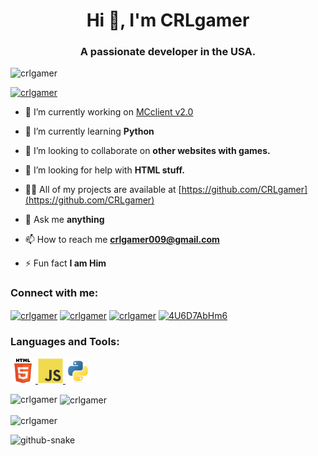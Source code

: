 <h1 align="center">Hi 👋, I'm CRLgamer</h1>
<h3 align="center">A passionate developer in the USA.</h3>

<p align="left"> <img src="https://komarev.com/ghpvc/?username=crlgamer&label=Profile%20views&color=0e75b6&style=flat" alt="crlgamer" /> </p>

<p align="left"> <a href="https://github.com/ryo-ma/github-profile-trophy"><img src="https://github-profile-trophy.vercel.app/?username=crlgamer" alt="crlgamer" /></a> </p>

- 🔭 I’m currently working on [MCclient v2.0](https://github.com/CRLgamer/MCclient-v2.0)

- 🌱 I’m currently learning **Python**

- 👯 I’m looking to collaborate on **other websites with games.**

- 🤝 I’m looking for help with **HTML stuff.**

- 👨‍💻 All of my projects are available at [https://github.com/CRLgamer](https://github.com/CRLgamer)

- 💬 Ask me **anything**

- 📫 How to reach me **crlgamer009@gmail.com**

- ⚡ Fun fact **I am Him**

<h3 align="left">Connect with me:</h3>
<p align="left">
<a href="https://codepen.io/crlgamer" target="blank"><img align="center" src="https://raw.githubusercontent.com/rahuldkjain/github-profile-readme-generator/master/src/images/icons/Social/codepen.svg" alt="crlgamer" height="30" width="40" /></a>
<a href="https://codesandbox.com/crlgamer" target="blank"><img align="center" src="https://raw.githubusercontent.com/rahuldkjain/github-profile-readme-generator/master/src/images/icons/Social/codesandbox.svg" alt="crlgamer" height="30" width="40" /></a>
<a href="https://www.youtube.com/@crlgamer009" target="blank"><img align="center" src="https://raw.githubusercontent.com/rahuldkjain/github-profile-readme-generator/master/src/images/icons/Social/youtube.svg" alt="crlgamer" height="30" width="40" /></a>
<a href="https://discord.gg/4U6D7AbHm6" target="blank"><img align="center" src="https://raw.githubusercontent.com/rahuldkjain/github-profile-readme-generator/master/src/images/icons/Social/discord.svg" alt="4U6D7AbHm6" height="30" width="40" /></a>
</p>

<h3 align="left">Languages and Tools:</h3>
<p align="left"> <a href="https://www.w3.org/html/" target="_blank" rel="noreferrer"> <img src="https://raw.githubusercontent.com/devicons/devicon/master/icons/html5/html5-original-wordmark.svg" alt="html5" width="40" height="40"/> </a> <a href="https://developer.mozilla.org/en-US/docs/Web/JavaScript" target="_blank" rel="noreferrer"> <img src="https://raw.githubusercontent.com/devicons/devicon/master/icons/javascript/javascript-original.svg" alt="javascript" width="40" height="40"/> </a> <a href="https://www.python.org" target="_blank" rel="noreferrer"> <img src="https://raw.githubusercontent.com/devicons/devicon/master/icons/python/python-original.svg" alt="python" width="40" height="40"/> </a> </p>

<p><img align="left" src="https://github-readme-stats.vercel.app/api/top-langs?username=crlgamer&show_icons=true&locale=en&layout=compact" alt="crlgamer" /></p>

<p>&nbsp;<img align="center" src="https://github-readme-stats.vercel.app/api?username=crlgamer&show_icons=true&locale=en" alt="crlgamer" /></p>

<p><img align="center" src="https://github-readme-streak-stats.herokuapp.com/?user=crlgamer&" alt="crlgamer" /></p>

<picture>
  <source media="(prefers-color-scheme: dark)" srcset="https://raw.githubusercontent.com/tobiasmeyhoefer/tobiasmeyhoefer/output/github-snake-dark.svg" />
  <source media="(prefers-color-scheme: light)" srcset="https://raw.githubusercontent.com/tobiasmeyhoefer/tobiasmeyhoefer/output/github-snake.svg" />
  <img alt="github-snake" src="https://raw.githubusercontent.com/tobiasmeyhoefer/tobiasmeyhoefer/output/github-snake.svg" />
</picture>
